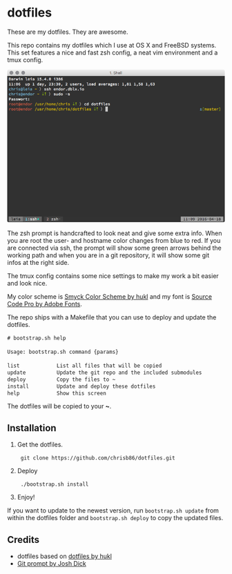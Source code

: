 # dotfiles

These are my dotfiles. They are awesome.

This repo contains my dotfiles which I use at OS X and FreeBSD systems. This set features a nice and fast zsh config, a neat vim environment and a tmux config.

![Image](https://raw.githubusercontent.com/chrisb86/dotfiles/master/screenshot.png)

The zsh prompt is handcrafted to look neat and give some extra info. When you are root the user- and hostname color changes from blue to red. If you are connected via ssh, the prompt will show some green arrows behind the working path and when you are in a git repository, it will show some git infos at the right side.

The tmux config contains some nice settings to make my work a bit easier and look nice.

My color scheme is [Smyck Color Scheme by hukl](https://github.com/hukl/Smyck-Color-Scheme) and my font is [Source Code Pro by Adobe Fonts](https://github.com/adobe-fonts/source-code-pro).

The repo ships with a Makefile that you can use to deploy and update the dotfiles.

	# bootstrap.sh help

	Usage: bootstrap.sh command {params}

	list 			List all files that will be copied
	update 			Update the git repo and the included submodules
	deploy 			Copy the files to ~
	install 		Update and deploy these dotfiles
	help 			Show this screen

The dotfiles will be copied to your **~**.

## Installation 

1. Get the dotfiles.

		git clone https://github.com/chrisb86/dotfiles.git

2. Deploy
		
		./bootstrap.sh install

3. Enjoy!

If you want to update to the newest version, run ``bootstrap.sh update`` from within the dotfiles folder and ``bootstrap.sh deploy`` to copy the updated files.


## Credits

- dotfiles based on [dotfiles by hukl](https://github.com/hukl/dotfiles)
- [Git prompt by Josh Dick](https://gist.github.com/joshdick/4415470)